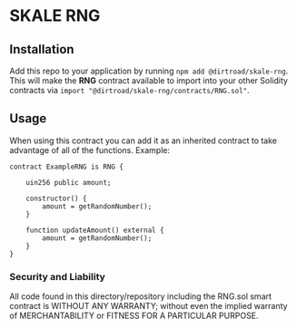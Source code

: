 # SKALE RNG

## Installation

Add this repo to your application by running ```npm add @dirtroad/skale-rng```. This will make the **RNG** contract available to import into your other Solidity contracts
via ```import "@dirtroad/skale-rng/contracts/RNG.sol"```.

## Usage

When using this contract you can add it as an inherited contract to take advantage of all of the functions. Example:

```solidity
contract ExampleRNG is RNG {

    uin256 public amount;

    constructor() {
        amount = getRandomNumber();
    }

    function updateAmount() external {
        amount = getRandomNumber(); 
    }
}
```

### Security and Liability
All code found in this directory/repository including the RNG.sol smart contract is WITHOUT ANY WARRANTY; without even the implied warranty of MERCHANTABILITY or FITNESS FOR A PARTICULAR PURPOSE.
